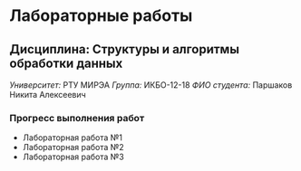 # Лабораторные работы
## Дисциплина: Структуры и алгоритмы обработки данных

*Университет:* РТУ МИРЭА
*Группа:* ИКБО-12-18
*ФИО студента:* Паршаков Никита Алексеевич

### Прогресс выполнения работ
 + Лабораторная работа №1
 + Лабораторная работа №2
 + Лабораторная работа №3